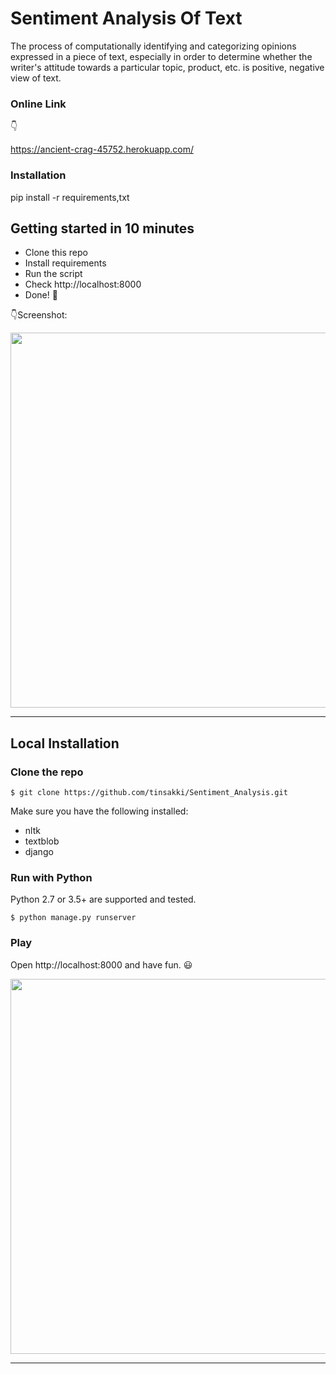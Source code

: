 # Sentiment Analysis Of Text

The process of computationally identifying and categorizing opinions expressed in a piece of text, especially in order to determine whether the writer's attitude towards a particular topic, product, etc. is positive, negative view of text.

### Online Link
:point_down:


https://ancient-crag-45752.herokuapp.com/


### Installation

pip install -r requirements,txt

## Getting started in 10 minutes

- Clone this repo 
- Install requirements
- Run the script
- Check http://localhost:8000
- Done! :tada:

:point_down:Screenshot:

<p align="center">
  <img src="https://i.postimg.cc/tgy8Sx31/normal.png" width="600px" alt="">
</p>

------------------



## Local Installation

### Clone the repo
```shell
$ git clone https://github.com/tinsakki/Sentiment_Analysis.git
```

Make sure you have the following installed:
- nltk
- textblob
- django

### Run with Python

Python 2.7 or 3.5+ are supported and tested.

```shell
$ python manage.py runserver
```

### Play

Open http://localhost:8000 and have fun. :smiley:

<p align="center">
  <img src="https://i.postimg.cc/TY4S6srX/positive.png" width="600px" alt="">
</p>

------------------


